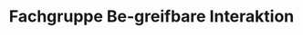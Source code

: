 ---
title: Fachgruppe Be-greifbare Interaktion
link: http://be-greifbar.de
status: active
description: Member of the steering committee of the German Tangible Interaction group inside of the Gesellschaft für Informatik e.V. (GI)
---
